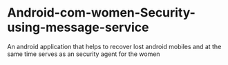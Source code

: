 # Android-com-women-Security-using-message-service
An android application that helps to recover lost android mobiles and at the same time serves as an security agent for the women
